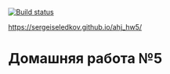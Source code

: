 [![Build status](https://ci.appveyor.com/api/projects/status/prj105ate3ykx09w?svg=true)](https://ci.appveyor.com/project/SergeiSeledkov/ahj-hw5)

https://sergeiseledkov.github.io/ahj_hw5/

# Домашняя работа №5
